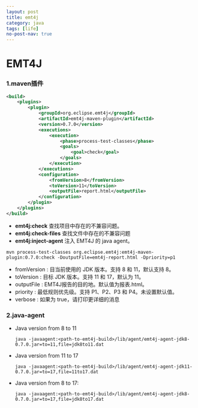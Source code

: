 ```yaml
---
layout: post
title: emt4j
category: java
tags: [life]
no-post-nav: true
---
```


EMT4J
===



### 1.maven插件

```xml
<build>
    <plugins>
        <plugin>
            <groupId>org.eclipse.emt4j</groupId>
            <artifactId>emt4j-maven-plugin</artifactId>
            <version>0.7.0</version>
            <executions>
                <execution>
                    <phase>process-test-classes</phase>
                    <goals>
                        <goal>check</goal>
                    </goals>
                </execution>
            </executions>
            <configuration>
                <fromVersion>8</fromVersion>
                <toVersion>11</toVersion>
                <outputFile>report.html</outputFile>
            </configuration>
        </plugin>
    </plugins>
</build>
```



- **emt4j:check**  查找项目中存在的不兼容问题。
- **emt4j:check-files**  查找文件中存在的不兼容问题
- **emt4j:inject-agent**  注入 EMT4J 的 java agent。



```shell
mvn process-test-classes org.eclipse.emt4j:emt4j-maven-plugin:0.7.0:check -DoutputFile=emt4j-report.html -Dpriority=p1

```



-  fromVersion :  目当前使用的 JDK 版本。支持 8 和 11，默认支持 8。
-  toVersion :  目标 JDK 版本。支持 11 和 17，默认为 11。
-  outputFile : EMT4J报告的目的地。默认值为报表.html。
-  priority : 最低规则优先级。支持 P1、P2、P3 和 P4。未设置默认值。
-  verbose : 如果为 true，请打印更详细的消息



### 2.java-agent



- Java version from 8 to 11 

  ```
  java -javaagent:<path-to-emt4j-build>/lib/agent/emt4j-agent-jdk8-0.7.0.jar=to=11,file=jdk8to11.dat
  
  ```

- Java version from 11 to 17

  ```
  java -javaagent:<path-to-emt4j-build>/lib/agent/emt4j-agent-jdk11-0.7.0.jar=to=17,file=11to17.dat
  
  ```

- Java version from 8 to 17:

  ```
  java -javaagent:<path-to-emt4j-build>/lib/agent/emt4j-agent-jdk8-0.7.0.jar=to=17,file=jdk8to17.dat
  
  ```





